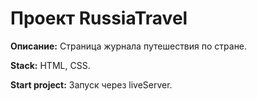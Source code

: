 # Проект RussiaTravel

**Описание:**
Страница журнала путешествия по стране.

**Stack:**
HTML,
CSS.

**Start project:**
Запуск через liveServer.
